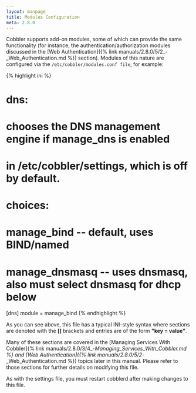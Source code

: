 ```yaml
---
layout: manpage
title: Modules Configuration
meta: 2.8.0
---
```


Cobbler supports add-on modules, some of which can provide the same functionality (for instance, the
authentication/authorization modules discussed in the 
[Web Authentication]({% link manuals/2.8.0/5/2_-_Web_Authentication.md %}) section). Modules of this nature are
configured via the `/etc/cobbler/modules.conf file`, for example:

{% highlight ini %}
# dns:
# chooses the DNS management engine if manage_dns is enabled
# in /etc/cobbler/settings, which is off by default.
# choices:
#    manage_bind    -- default, uses BIND/named
#    manage_dnsmasq -- uses dnsmasq, also must select dnsmasq for dhcp below

[dns]
module = manage_bind
{% endhighlight %}

As you can see above, this file has a typical INI-style syntax where sections are denoted with the **\[\]** brackets and entries are of the form **"key = value"**.

Many of these sections are covered in the
[Managing Services With Cobbler]{% link manuals/2.8.0/3/4_-_Managing_Services_With_Cobbler.md %} and
[Web Authentication]({% link manuals/2.8.0/5/2_-_Web_Authentication.md %}) topics later in this manual. Please refer to
those sections for further details on modifying this file.

As with the settings file, you must restart cobblerd after making changes to this file.
